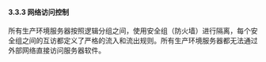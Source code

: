 #### 3.3.3 网络访问控制

所有生产环境服务器按照逻辑分组之间，使用安全组（防火墙）进行隔离，每个安全组之间的互访都定义了严格的流入和流出规则。所有生产环境服务器都无法通过外部网络直接访问服务器软件。